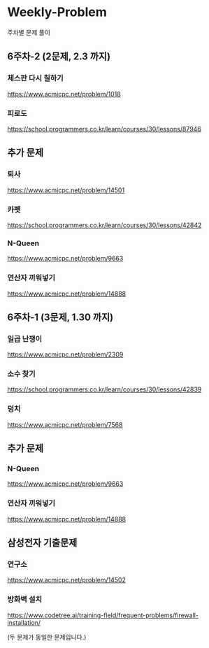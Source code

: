 # Weekly-Problem
주차별 문제 풀이


## 6주차-2 (2문제, 2.3 까지)

### 체스판 다시 칠하기
https://www.acmicpc.net/problem/1018

### 피로도
https://school.programmers.co.kr/learn/courses/30/lessons/87946

## 추가 문제

### 퇴사
https://www.acmicpc.net/problem/14501

### 카펫
https://school.programmers.co.kr/learn/courses/30/lessons/42842

### N-Queen
https://www.acmicpc.net/problem/9663

### 연산자 끼워넣기 
https://www.acmicpc.net/problem/14888

### 



## 6주차-1 (3문제, 1.30 까지)

### 일곱 난쟁이
https://www.acmicpc.net/problem/2309

### 소수 찾기
https://school.programmers.co.kr/learn/courses/30/lessons/42839

### 덩치
https://www.acmicpc.net/problem/7568

## 추가 문제

### N-Queen
https://www.acmicpc.net/problem/9663

### 연산자 끼워넣기 
https://www.acmicpc.net/problem/14888

## 삼성전자 기출문제

### 연구소
https://www.acmicpc.net/problem/14502
### 방화벽 설치
https://www.codetree.ai/training-field/frequent-problems/firewall-installation/

(두 문제가 동일한 문제입니다.)
